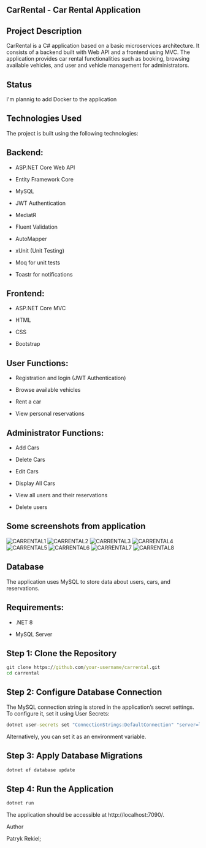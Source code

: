 ## CarRental - Car Rental Application

## Project Description

CarRental is a C# application based on a basic microservices architecture. It consists of a backend built with Web API and a frontend using MVC. The application provides car rental functionalities such as booking, browsing available vehicles, and user and vehicle management for administrators.

## Status
I'm plannig to add Docker to the application

## Technologies Used

The project is built using the following technologies:

## Backend:

- ASP.NET Core Web API

- Entity Framework Core

- MySQL

- JWT Authentication

- MediatR

- Fluent Validation

- AutoMapper

- xUnit (Unit Testing)

- Moq for unit tests

- Toastr for notifications

## Frontend:

- ASP.NET Core MVC

- HTML
- CSS
- Bootstrap

## User Functions:

- Registration and login (JWT Authentication)

- Browse available vehicles

- Rent a car

- View personal reservations

## Administrator Functions:

- Add Cars
  
- Delete Cars
  
- Edit Cars
  
- Display All Cars

- View all users and their reservations

- Delete users

## Some screenshots from application
![CARRENTAL1](https://github.com/user-attachments/assets/e3d45cc6-f829-4cb5-9996-f9e03fa2dd77)
![CARRENTAL2](https://github.com/user-attachments/assets/c497bbd0-a8be-4e8f-b8b2-21399f03c6c0)
![CARRENTAL3](https://github.com/user-attachments/assets/e1785223-7f12-4edb-846e-2e4aa4373c13)
![CARRENTAL4](https://github.com/user-attachments/assets/e71f6d33-57f5-4e6e-9e20-429f00e55334)
![CARRENTAL5](https://github.com/user-attachments/assets/3b375ed8-2f80-4ae5-b2d6-25af10eb25ef)
![CARRENTAL6](https://github.com/user-attachments/assets/46f67211-d271-46a8-81d7-e9b886d50a85)
![CARRENTAL7](https://github.com/user-attachments/assets/548b951e-9948-48ef-933f-4172b9e98a7e)
![CARRENTAL8](https://github.com/user-attachments/assets/50bfde42-56c0-4de6-a482-fc0c6801638e)






## Database

The application uses MySQL to store data about users, cars, and reservations.

## Requirements:

- .NET 8

- MySQL Server

## Step 1: Clone the Repository
```cmd
git clone https://github.com/your-username/carrental.git
cd carrental
```

## Step 2: Configure Database Connection

The MySQL connection string is stored in the application’s secret settings. To configure it, set it using User Secrets:
```cmd
dotnet user-secrets set "ConnectionStrings:DefaultConnection" "server=localhost;database=CarRentalDB;user=root;password=yourpassword;"
```

Alternatively, you can set it as an environment variable.

## Step 3: Apply Database Migrations
```cmd
dotnet ef database update
```
## Step 4: Run the Application
```cmd
dotnet run
```
The application should be accessible at http://localhost:7090/.


Author

Patryk Rekiel;

